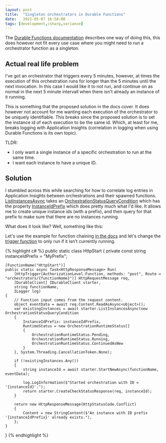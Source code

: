 ```yaml
---
layout: post
title:  "Singleton orchestrators in Durable Functions"
date:   2021-05-07 16:58:00
tags: [development,csharp,variance]
---
```


The [Durable Functions documentation](https://docs.microsoft.com/en-us/azure/azure-functions/durable/durable-functions-singletons?tabs=csharp) describes one way of doing this, this does however not fit every use case where you might need to run a orchestrator function as a singleton.

## Actual real life problem
I've got an orchestrator that triggers every 5 minutes, however, at times the execution of this orchestration runs for longer than the 5 minutes until the next invocation. In this case I would like it to not run, and continue on as normal in the next 5 minute intervall when there isn't already an instance of it running.

This is something that the proposed solution in the docs cover. It does however not account for me wanting each execution of the orchestrator to be uniquely identifiable. This breaks since the proposed solution is to set the instance id of each execution to be the same id. Which, at least for me, breaks logging with Application Insights (correlation in logging when using Durable Functions is its own topic).

TLDR:
- I only want a single instance of a specific orchestration to run at the same time.
- I want each instance to have a unique ID.

## Solution
I stumbled across this while searching for how to correlate log entries in Application Insights between orchestrations and their spawned functions. [ListInstancesAsync](https://docs.microsoft.com/en-us/dotnet/api/microsoft.azure.webjobs.extensions.durabletask.idurableorchestrationclient.listinstancesasync?view=azure-dotnet) takes an [OrchestrationStatusQueryCondition](https://docs.microsoft.com/en-us/dotnet/api/microsoft.azure.webjobs.extensions.durabletask.orchestrationstatusquerycondition?view=azure-dotnet) which has the property [InstanceIdPrefix](https://docs.microsoft.com/en-us/dotnet/api/microsoft.azure.webjobs.extensions.durabletask.orchestrationstatusquerycondition.instanceidprefix?view=azure-dotnet#Microsoft_Azure_WebJobs_Extensions_DurableTask_OrchestrationStatusQueryCondition_InstanceIdPrefix) which does pretty much what I'd like. It allows me to create unique instance ids (with a prefix), and then query for that prefix to make sure that there are no instances running.

What does it look like? Well, something like this:

Let's use the example for function chaining [in the docs](https://docs.microsoft.com/en-us/azure/azure-functions/durable/durable-functions-sequence?tabs=csharp) and let's change the [trigger function](https://docs.microsoft.com/en-us/azure/azure-functions/durable/durable-functions-sequence?tabs=csharp#httpstart-client-function) to only run if it isn't currently running.


{% highlight c# %}
public static class HttpStart
{
    private const string instanceIdPrefix = "MyPrefix";

    [FunctionName("HttpStart")]
    public static async Task<HttpResponseMessage> Run(
        [HttpTrigger(AuthorizationLevel.Function, methods: "post", Route = "orchestrators/{functionName}")] HttpRequestMessage req,
        [DurableClient] IDurableClient starter,
        string functionName,
        ILogger log)
    {
        // Function input comes from the request content.
        object eventData = await req.Content.ReadAsAsync<object>();
        var existingInstances = await starter.ListInstancesAsync(new OrchestrationStatusQueryCondition
        {
            InstanceIdPrefix: instanceIdPrefix,
            RuntimeStatus = new OrchestrationRuntimeStatus[]
            {
                OrchestrationRuntimeStatus.Pending,
                OrchestrationRuntimeStatus.Running,
                OrchestrationRuntimeStatus.ContinuedAsNew
            }
        }, System.Threading.CancellationToken.None);

        if (!existingInstances.Any())
        {
            string instanceId = await starter.StartNewAsync(functionName, eventData);

            log.LogInformation($"Started orchestration with ID = '{instanceId}'.");
            return starter.CreateCheckStatusResponse(req, instanceId);
        }

        return new HttpResponseMessage(HttpStatusCode.Conflict)
        {
            Content = new StringContent($"An instance with ID prefix '{instanceIdPrefix}' already exists."),
        };
    }
}
{% endhighlight %}
